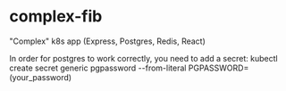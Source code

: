 # complex-fib
"Complex" k8s app (Express, Postgres, Redis, React)

In order for postgres to work correctly, you need to add a secret:
kubectl create secret generic pgpassword --from-literal PGPASSWORD=(your_password)

